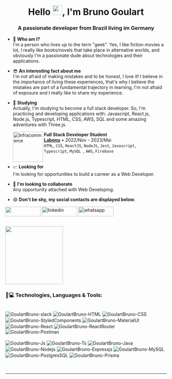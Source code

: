 <h1 align="center">Hello <img src="https://camo.githubusercontent.com/e8e7b06ecf583bc040eb60e44eb5b8e0ecc5421320a92929ce21522dbc34c891/68747470733a2f2f6d656469612e67697068792e636f6d2f6d656469612f6876524a434c467a6361737252346961377a2f67697068792e676966" alt="waving hand" width="30" height="30">, I'm Bruno Goulart</h1>
<h3 align="center">A passionate developer from Brazil living im Germany</h3>

- 🤔 <strong> Who am I? </strong> </br> I'm a person who lives up to the term "geek". Yes, I like fiction movies a lot, I really like books/novels that take place in alternative worlds, and obviously I'm a passionate dude about technologies and their applications.

- 😎 <strong> An interesting fact about me </strong> </br> I'm not afraid of making mistakes and to be honest, I love it! I believe in the importance of living these experiences, that's why I believe the mistakes are part of a fundamental trajectory in learning, I'm not afraid of exposure and I really like to share my experience.

- 🌱 <strong> Studying </strong> </br> Actually, I'm studying to become a full stack developer. So, I'm practicing and developing applications with: Javascript, React.js, Node.js, Typescript, HTML, CSS, AWS, SQL and some amazing adventures with Three.js.

  [<img align="left" height="94px" width="94px" alt="Infracommerce" src="https://user-images.githubusercontent.com/73656973/135145144-b8572a6c-b44e-4337-9b83-bde7f21b9327.png"/>](https://www.labenu.com.br/)
  **Full Stack Developer Student** \
   [**Labenu**](https://www.labenu.com.br/) • 2022/Nov - 2023/Mai \
   `HTML`, `CSS`, `ReactJS`, `NodeJS`, `Jest`, `Javascript`, \
   `Typescript`, `MySQL `, `AWS`, `Firebase` \
   <br/>

- 📈 <strong> Looking for </strong> </br> I'm looking for opportunities to build a carreer as a Web Developer.

- 👯 <strong> I'm looking to collaborate </strong> </br> Any opportunity attached with Web Developing.

- 😄 <strong> Don't be shy, my social contacts are displayed below. </strong>

[<img src="https://img.shields.io/badge/Gmail-D14836?style=for-the-badge&logo=gmail&logoColor=white" height="30" width="110" align ="center">](mailto:brunogoulartdev@gmail.com)
<a href="https://www.linkedin.com/in/goulartbruno/" target="blank"><img align="center" src="https://img.shields.io/badge/LinkedIn-0077B5?style=for-the-badge&logo=linkedin&logoColor=white" alt="linkedin" height="30" width="110" /></a>
<a href="https://api.whatsapp.com/send?phone=4917641652742" target="blank"><img align="center" src="https://img.shields.io/badge/WhatsApp-25D366?style=for-the-badge&logo=whatsapp&logoColor=white" alt="whatsapp" height="30" width="110" /></a>

<br/>

<div>
<img height="180em" src="https://github-readme-stats.vercel.app/api/top-langs/?username=GoulartBruno&layout=compact&langs_count=8&theme=dark"/>
<div/>
   
  
  <h3 align="left">🚀💻 Technologies, Languages & Tools:</h3>
  <div style="display: inline_block"><br>
  <img align="center" alt="GoulartBruno-slack" src="https://img.shields.io/badge/Slack-4A154B?style=for-the-badge&logo=slack&logoColor=white">
  <img align="center" alt="GoulartBruno-HTML" src="https://img.shields.io/badge/HTML5-E34F26?style=for-the-badge&logo=html5&logoColor=white">
  <img align="center" alt="GoulartBruno-CSS" src="https://img.shields.io/badge/CSS3-1572B6?style=for-the-badge&logo=css3&logoColor=white">
  <img align="center" alt="GoulartBruno-StyledComponents" src="https://img.shields.io/badge/styled--components-DB7093?style=for-the-badge&logo=styled-components&logoColor=white">
  <img align="center" alt="GoulartBruno-MaterialUI" src="https://img.shields.io/badge/Material--UI-0081CB?style=for-the-badge&logo=material-ui&logoColor=white">
  <img align="center" alt="GoulartBruno-React" src="https://img.shields.io/badge/React-20232A?style=for-the-badge&logo=react&logoColor=61DAFB">
  <img align="center" alt="GoulartBruno-ReactRouter" src="https://img.shields.io/badge/React_Router-CA4245?style=for-the-badge&logo=react-router&logoColor=white">
  <img align="center" alt="GoulartBruno-Postman" src="https://img.shields.io/badge/Postman-FF6C37?style=for-the-badge&logo=postman&logoColor=white">
    <br/>
    <br/>
  <img align="center" alt="GoulartBruno-Js" src="https://img.shields.io/badge/JavaScript-323330?style=for-the-badge&logo=javascript&logoColor=F7DF1E">
  <img align="center" alt="GoulartBruno-Ts" src="https://img.shields.io/badge/TypeScript-007ACC?style=for-the-badge&logo=typescript&logoColor=white">
  <img align="center" alt="GoulartBruno-Java" src="https://img.shields.io/badge/Java-ED8B00?style=for-the-badge&logo=java&logoColor=white">
  <img align="center" alt="GoulartBruno-Nodejs" src="https://img.shields.io/badge/Node.js-43853D?style=for-the-badge&logo=node.js&logoColor=white">
  <img align="center" alt="GoulartBruno-Expressjs" src="https://img.shields.io/badge/Express.js-404D59?style=for-the-badge">
  <img align="center" alt="GoulartBruno-MySQL" src="https://img.shields.io/badge/MySQL-00000F?style=for-the-badge&logo=mysql&logoColor=white">
  <img align="center" alt="GoulartBruno-PostgresSQL" src="https://img.shields.io/badge/PostgreSQL-316192?style=for-the-badge&logo=postgresql&logoColor=white">
  <img align="center" alt="GoulartBruno-Prisma" src="https://img.shields.io/badge/Prisma-3982CE?style=for-the-badge&logo=Prisma&logoColor=white">
</div>
<br/>
<br/>
 
  ---
